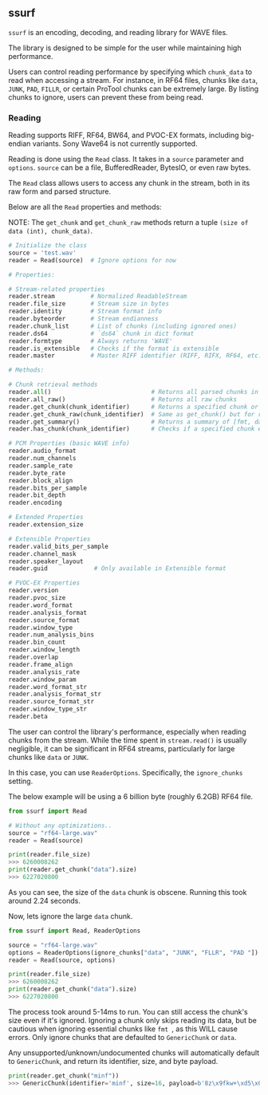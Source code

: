 ## ssurf

`ssurf` is an encoding, decoding, and reading library for WAVE files.

The library is designed to be simple for the user while maintaining high performance. 

Users can control reading performance by specifying which `chunk_data` to read when accessing a stream. For instance, in RF64 files, chunks like `data`, `JUNK`, `PAD`, `FILLR`, or certain ProTool chunks can be extremely large. By listing chunks to ignore, users can prevent these from being read.

### Reading

Reading supports RIFF, RF64, BW64, and PVOC-EX formats, including big-endian variants. Sony Wave64 is not currently supported.

Reading is done using the `Read` class. It takes in a `source` parameter and `options`. `source` can be a file, BufferedReader, BytesIO, or even raw bytes.

The `Read` class allows users to access any chunk in the stream, both in its raw form and parsed structure.

Below are all the `Read` properties and methods:

NOTE: The `get_chunk` and `get_chunk_raw` methods return a tuple `(size of data (int), chunk_data)`.

```py
# Initialize the class
source = 'test.wav'
reader = Read(source)  # Ignore options for now

# Properties:

# Stream-related properties
reader.stream          # Normalized ReadableStream
reader.file_size       # Stream size in bytes
reader.identity        # Stream format info
reader.byteorder       # Stream endianness
reader.chunk_list      # List of chunks (including ignored ones)
reader.ds64            # `ds64` chunk in dict format
reader.formtype        # Always returns 'WAVE'
reader.is_extensible   # Checks if the format is extensible
reader.master          # Master RIFF identifier (RIFF, RIFX, RF64, etc.)

# Methods:

# Chunk retrieval methods
reader.all()                            # Returns all parsed chunks in a dict
reader.all_raw()                        # Returns all raw chunks
reader.get_chunk(chunk_identifier)      # Returns a specified chunk or None if missing
reader.get_chunk_raw(chunk_identifier)  # Same as get_chunk() but for raw chunks
reader.get_summary()                    # Returns a summary of [fmt, data, fact]
reader.has_chunk(chunk_identifier)      # Checks if a specified chunk exists

# PCM Properties (basic WAVE info)
reader.audio_format    
reader.num_channels    
reader.sample_rate     
reader.byte_rate       
reader.block_align     
reader.bits_per_sample 
reader.bit_depth       
reader.encoding         

# Extended Properties
reader.extension_size

# Extensible Properties
reader.valid_bits_per_sample
reader.channel_mask
reader.speaker_layout
reader.guid             # Only available in Extensible format

# PVOC-EX Properties
reader.version          
reader.pvoc_size        
reader.word_format      
reader.analysis_format  
reader.source_format    
reader.window_type      
reader.num_analysis_bins
reader.bin_count        
reader.window_length    
reader.overlap          
reader.frame_align      
reader.analysis_rate    
reader.window_param      
reader.word_format_str  
reader.analysis_format_str
reader.source_format_str
reader.window_type_str  
reader.beta

```

The user can control the library's performance, especially when reading chunks from the stream. While the time spent in `stream.read()` is usually negligible, it can be significant in RF64 streams, particularly for large chunks like `data` or `JUNK`.

In this case, you can use `ReaderOptions`. Specifically, the `ignore_chunks` setting.

The below example will be using a 6 billion byte (roughly 6.2GB) RF64 file.

```py 
from ssurf import Read

# Without any optimizations..
source = "rf64-large.wav"
reader = Read(source)

print(reader.file_size)
>>> 6260008262
print(reader.get_chunk("data").size)
>>> 6227020800
```

As you can see, the size of the `data` chunk is obscene. Running this took around 2.24 seconds.

Now, lets ignore the large `data` chunk.

```py 
from ssurf import Read, ReaderOptions

source = "rf64-large.wav"
options = ReaderOptions(ignore_chunks["data", "JUNK", "FLLR", "PAD "])
reader = Read(source, options)

print(reader.file_size)
>>> 6260008262
print(reader.get_chunk("data").size)
>>> 6227020800
```

The process took around 5-14ms to run. You can still access the chunk's size even if it's ignored. Ignoring a chunk only skips reading its data, but be cautious when ignoring essential chunks like `fmt `, as this WILL cause errors. Only ignore chunks that are defaulted to `GenericChunk` or `data`.

Any unsupported/unknown/undocumented chunks will automatically default to `GenericChunk`, and return its identifier, size, and byte payload.

```py 
print(reader.get_chunk("minf"))
>>> GenericChunk(identifier='minf', size=16, payload=b'8z\x9fkw+\xd5\x01\x01\x00\x00\x00\x00\x00\x00\x00')
```
